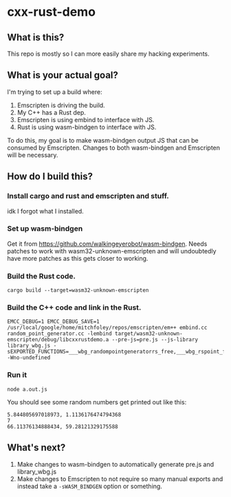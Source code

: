 # cxx-rust-demo
## What is this?
This repo is mostly so I can more easily share my hacking experiments.

## What is your actual goal?
I'm trying to set up a build where:
1. Emscripten is driving the build.
2. My C++ has a Rust dep.
3. Emscripten is using embind to interface with JS.
4. Rust is using wasm-bindgen to interface with JS.

To do this, my goal is to make wasm-bindgen output JS that can be consumed by Emscripten. Changes to both wasm-bindgen and Emscripten will be necessary.

## How do I build this?
### Install cargo and rust and emscripten and stuff.
idk I forgot what I installed.

### Set up wasm-bindgen
Get it from https://github.com/walkingeyerobot/wasm-bindgen. Needs patches to work with wasm32-unknown-emscripten and will undoubtedly have more patches as this gets closer to working.

### Build the Rust code.
```
cargo build --target=wasm32-unknown-emscripten
```
### Build the C++ code and link in the Rust.
```
EMCC_DEBUG=1 EMCC_DEBUG_SAVE=1 /usr/local/google/home/mitchfoley/repos/emscripten/em++ embind.cc random_point_generator.cc -lembind target/wasm32-unknown-emscripten/debug/libcxxrustdemo.a --pre-js=pre.js --js-library library_wbg.js -sEXPORTED_FUNCTIONS=___wbg_randompointgeneratorrs_free,___wbg_rspoint_free,___wbindgen_describe_randompointgeneratorrs_get_random_point,___wbindgen_describe_randompointgeneratorrs_new,___wbindgen_describe_rs_add,___wbindgen_describe_rspoint_get_x,___wbindgen_describe_rspoint_get_y,_random_rs,_randompointgeneratorrs_get_random_point,_randompointgeneratorrs_new,_rs_add,_rspoint_get_x,_rspoint_get_y,___externref_drop_slice,___externref_heap_live_count,___externref_table_alloc,___externref_table_dealloc,___wbindgen_exn_store,___wbindgen_free,___wbindgen_malloc,___wbindgen_realloc -Wno-undefined
```
### Run it
```
node a.out.js
```
You should see some random numbers get printed out like this:
```
5.844805697018973, 1.1136176474794368
7
66.11376134888434, 59.28121329175588
```
## What's next?
1. Make changes to wasm-bindgen to automatically generate pre.js and library_wbg.js
2. Make changes to Emscripten to not require so many manual exports and instead take a `-sWASM_BINDGEN` option or something.
